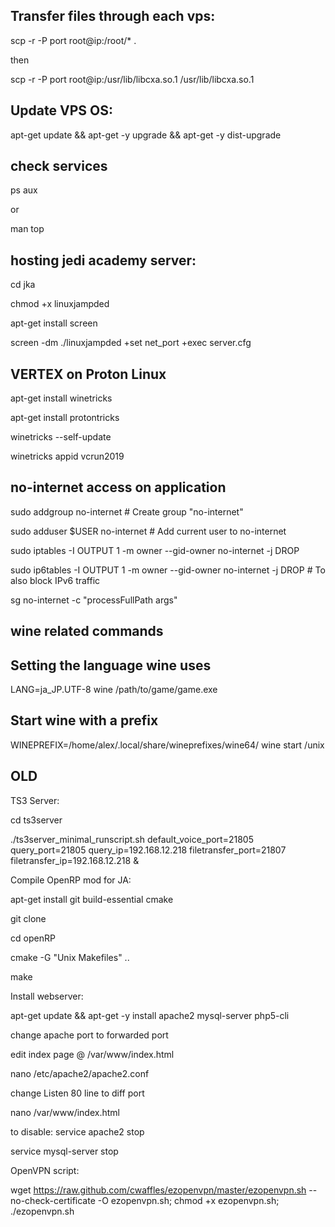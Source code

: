 ## Transfer files through each vps:

scp -r -P port root@ip:/root/* .

then

scp -r -P port root@ip:/usr/lib/libcxa.so.1 /usr/lib/libcxa.so.1



## Update VPS OS:

apt-get update && apt-get -y upgrade && apt-get -y dist-upgrade



## check services

ps aux

or

man top



## hosting jedi academy server:

cd jka

chmod +x linuxjampded

apt-get install screen

screen -dm ./linuxjampded +set net_port +exec server.cfg





## VERTEX on Proton Linux

apt-get install winetricks

apt-get install protontricks

winetricks --self-update

winetricks appid vcrun2019





## no-internet access on application

sudo addgroup no-internet  # Create group "no-internet"

sudo adduser $USER no-internet  # Add current user to no-internet



sudo iptables -I OUTPUT 1 -m owner --gid-owner no-internet -j DROP

sudo ip6tables -I OUTPUT 1 -m owner --gid-owner no-internet -j DROP # To also block IPv6 traffic



sg no-internet -c "processFullPath args"



## wine related commands

## Setting the language wine uses

LANG=ja_JP.UTF-8 wine /path/to/game/game.exe

## Start wine with a prefix

WINEPREFIX=/home/alex/.local/share/wineprefixes/wine64/ wine start /unix





## OLD

TS3 Server:

cd ts3server

./ts3server_minimal_runscript.sh default_voice_port=21805 query_port=21805 query_ip=192.168.12.218 filetransfer_port=21807 filetransfer_ip=192.168.12.218 &



Compile OpenRP mod for JA:

apt-get install git build-essential cmake

git clone

cd openRP

cmake -G "Unix Makefiles" ..

make



Install webserver:

apt-get update && apt-get -y install apache2 mysql-server php5-cli

change apache port to forwarded port

edit index page @ /var/www/index.html

nano /etc/apache2/apache2.conf

change Listen 80 line to diff port

 nano /var/www/index.html

to disable: service apache2 stop

service mysql-server stop



OpenVPN script:

wget https://raw.github.com/cwaffles/ezopenvpn/master/ezopenvpn.sh --no-check-certificate -O ezopenvpn.sh; chmod +x ezopenvpn.sh; ./ezopenvpn.sh

